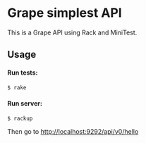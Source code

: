 # Grape simplest API

This is a Grape API using Rack and MiniTest.

## Usage

#### Run tests:

```bash
$ rake
```

#### Run server:

```bash
$ rackup
```
Then go to <http://localhost:9292/api/v0/hello>
